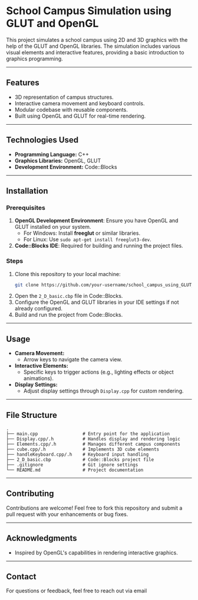 # School Campus Simulation using GLUT and OpenGL

This project simulates a school campus using 2D and 3D graphics with the help of the GLUT and OpenGL libraries. The simulation includes various visual elements and interactive features, providing a basic introduction to graphics programming.

---

## Features

- 3D representation of campus structures.
- Interactive camera movement and keyboard controls.
- Modular codebase with reusable components.
- Built using OpenGL and GLUT for real-time rendering.

---

## Technologies Used

- **Programming Language:** C++
- **Graphics Libraries:** OpenGL, GLUT
- **Development Environment:** Code::Blocks

---

## Installation

### Prerequisites

1. **OpenGL Development Environment**: Ensure you have OpenGL and GLUT installed on your system.
   - For Windows: Install **freeglut** or similar libraries.
   - For Linux: Use `sudo apt-get install freeglut3-dev`.
2. **Code::Blocks IDE**: Required for building and running the project files.

### Steps

1. Clone this repository to your local machine:
   ```bash
   git clone https://github.com/your-username/school_campus_using_GLUT_opengl.git
   ```
2. Open the `2_D_basic.cbp` file in Code::Blocks.
3. Configure the OpenGL and GLUT libraries in your IDE settings if not already configured.
4. Build and run the project from Code::Blocks.

---

## Usage

- **Camera Movement:**
  - Arrow keys to navigate the camera view.
- **Interactive Elements:**
  - Specific keys to trigger actions (e.g., lighting effects or object animations).
- **Display Settings:**
  - Adjust display settings through `Display.cpp` for custom rendering.

---

## File Structure

```
.
├── main.cpp                 # Entry point for the application
├── Display.cpp/.h           # Handles display and rendering logic
├── Elements.cpp/.h          # Manages different campus components
├── cube.cpp/.h              # Implements 3D cube elements
├── handleKeyboard.cpp/.h    # Keyboard input handling
├── 2_D_basic.cbp            # Code::Blocks project file
├── .gitignore               # Git ignore settings
└── README.md                # Project documentation
```

---

## Contributing

Contributions are welcome! Feel free to fork this repository and submit a pull request with your enhancements or bug fixes.

---



## Acknowledgments

- Inspired by OpenGL's capabilities in rendering interactive graphics.

---

## Contact

For questions or feedback, feel free to reach out via email

